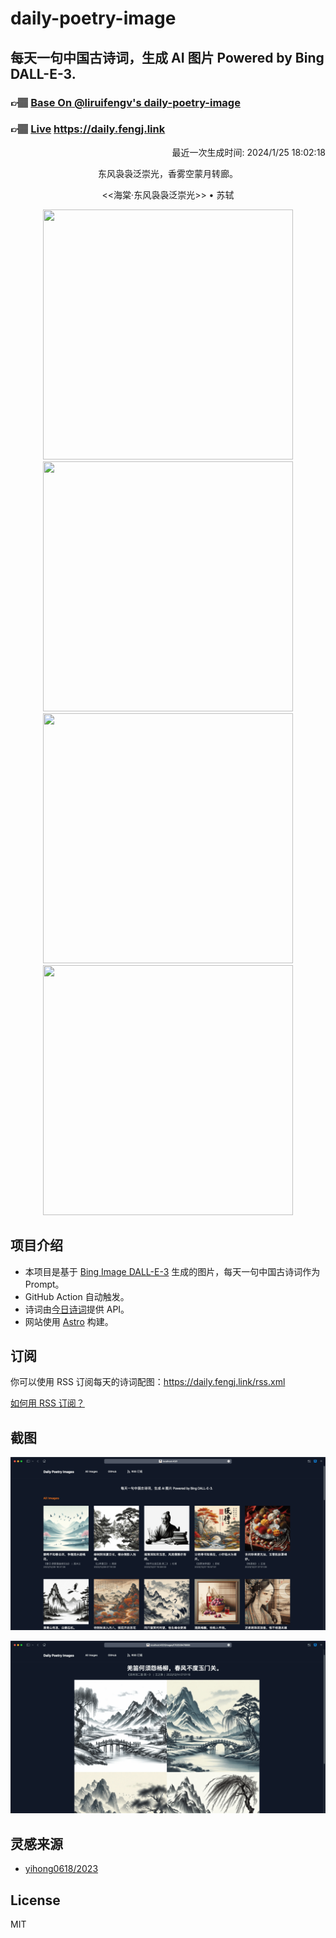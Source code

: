 
# daily-poetry-image

## 每天一句中国古诗词，生成 AI 图片 Powered by Bing DALL-E-3.

### 👉🏽 [Base On @liruifengv's daily-poetry-image](https://github.com/liruifengv/daily-poetry-image)

### 👉🏽 [Live](https://daily.fengj.link) https://daily.fengj.link

<p align="right">
  最近一次生成时间: 2024/1/25 18:02:18
</p>
<p align="center">
东风袅袅泛崇光，香雾空蒙月转廊。
</p>
<p align="center">
<<海棠·东风袅袅泛崇光>> • 苏轼
</p>
<p align="center">
<img src="https://tse1.mm.bing.net/th/id/OIG.9QgqTjgVk.k6.SNcJ51." height="400" width="400" />
<img src="https://tse3.mm.bing.net/th/id/OIG.SiQCqBvMaxSKEk7uzJn6" height="400" width="400" />
<img src="https://tse4.mm.bing.net/th/id/OIG.0qhHVP3bXANJctYkPOze" height="400" width="400" />
<img src="https://tse2.mm.bing.net/th/id/OIG.ji57YfOjHgGBG.YyYK0F" height="400" width="400" />
</p>

## 项目介绍

-   本项目是基于 [Bing Image DALL-E-3](https://www.bing.com/images/create) 生成的图片，每天一句中国古诗词作为 Prompt。
-   GitHub Action 自动触发。
-   诗词由[今日诗词](https://www.jinrishici.com/)提供 API。
-   网站使用 [Astro](https://astro.build) 构建。

## 订阅

你可以使用 RSS 订阅每天的诗词配图：https://daily.fengj.link/rss.xml

[如何用 RSS 订阅？](https://zhuanlan.zhihu.com/p/55026716)

## 截图

![图片列表](./screenshots/Snipaste_2023-12-28_21-00-26.png)

![图片详情](./screenshots/Snipaste_2023-12-28_21-00-53.png)

## 灵感来源

-   [yihong0618/2023](https://github.com/yihong0618/2023)

## License

MIT
